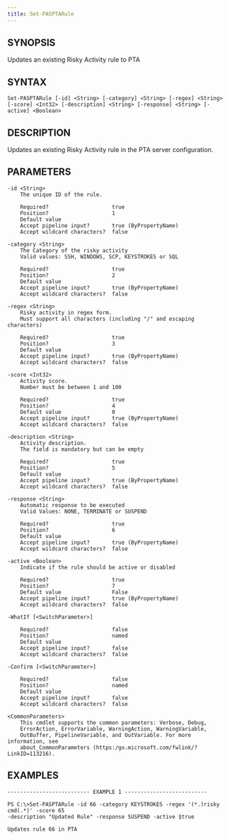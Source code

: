 ```yaml
---
title: Set-PASPTARule
---
```


## SYNOPSIS

Updates an existing Risky Activity rule to PTA

## SYNTAX

    Set-PASPTARule [-id] <String> [-category] <String> [-regex] <String>
    [-score] <Int32> [-description] <String> [-response] <String> [-active] <Boolean>

## DESCRIPTION

Updates an existing Risky Activity rule in the PTA server configuration.

## PARAMETERS

    -id <String>
        The unique ID of the rule.

        Required?                    true
        Position?                    1
        Default value
        Accept pipeline input?       true (ByPropertyName)
        Accept wildcard characters?  false

    -category <String>
        The Category of the risky activity
        Valid values: SSH, WINDOWS, SCP, KEYSTROKES or SQL

        Required?                    true
        Position?                    2
        Default value
        Accept pipeline input?       true (ByPropertyName)
        Accept wildcard characters?  false

    -regex <String>
        Risky activity in regex form.
        Must support all characters (including "/" and escaping characters)

        Required?                    true
        Position?                    3
        Default value
        Accept pipeline input?       true (ByPropertyName)
        Accept wildcard characters?  false

    -score <Int32>
        Activity score.
        Number must be between 1 and 100

        Required?                    true
        Position?                    4
        Default value                0
        Accept pipeline input?       true (ByPropertyName)
        Accept wildcard characters?  false

    -description <String>
        Activity description.
        The field is mandatory but can be empty

        Required?                    true
        Position?                    5
        Default value
        Accept pipeline input?       true (ByPropertyName)
        Accept wildcard characters?  false

    -response <String>
        Automatic response to be executed
        Valid Values: NONE, TERMINATE or SUSPEND

        Required?                    true
        Position?                    6
        Default value
        Accept pipeline input?       true (ByPropertyName)
        Accept wildcard characters?  false

    -active <Boolean>
        Indicate if the rule should be active or disabled

        Required?                    true
        Position?                    7
        Default value                False
        Accept pipeline input?       true (ByPropertyName)
        Accept wildcard characters?  false

    -WhatIf [<SwitchParameter>]

        Required?                    false
        Position?                    named
        Default value
        Accept pipeline input?       false
        Accept wildcard characters?  false

    -Confirm [<SwitchParameter>]

        Required?                    false
        Position?                    named
        Default value
        Accept pipeline input?       false
        Accept wildcard characters?  false

    <CommonParameters>
        This cmdlet supports the common parameters: Verbose, Debug,
        ErrorAction, ErrorVariable, WarningAction, WarningVariable,
        OutBuffer, PipelineVariable, and OutVariable. For more information, see
        about_CommonParameters (https:/go.microsoft.com/fwlink/?LinkID=113216).

## EXAMPLES

    -------------------------- EXAMPLE 1 --------------------------

    PS C:\>Set-PASPTARule -id 66 -category KEYSTROKES -regex '(*.)risky cmd(.*)' -score 65
    -description "Updated Rule" -response SUSPEND -active $true

    Updates rule 66 in PTA
